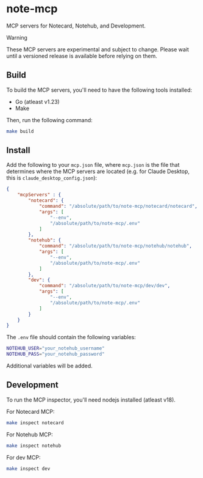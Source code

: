 # note-mcp

MCP servers for Notecard, Notehub, and Development.

> [!WARNING]
> These MCP servers are experimental and subject to change. Please wait until a versioned release is available before relying on them.

## Build

To build the MCP servers, you'll need to have the following tools installed:

- Go (atleast v1.23)
- Make

Then, run the following command:

```bash
make build
```

## Install

Add the following to your `mcp.json` file, where `mcp.json` is the file that determines where the MCP servers are located (e.g. for Claude Desktop, this is `claude_desktop_config.json`):

```json
{
    "mcpServers" : {
        "notecard": {
            "command": "/absolute/path/to/note-mcp/notecard/notecard",
            "args": [
                "--env",
                "/absolute/path/to/note-mcp/.env"
            ]
        },
        "notehub": {
            "command": "/absolute/path/to/note-mcp/notehub/notehub",
            "args": [
                "--env",
                "/absolute/path/to/note-mcp/.env"
            ]
        },
        "dev": {
            "command": "/absolute/path/to/note-mcp/dev/dev",
            "args": [
                "--env",
                "/absolute/path/to/note-mcp/.env"
            ]
        }
    }
}
```

The `.env` file should contain the following variables:

```bash
NOTEHUB_USER="your_notehub_username"
NOTEHUB_PASS="your_notehub_password"
```

Additional variables will be added.

## Development

To run the MCP inspector, you'll need nodejs installed (atleast v18).

For Notecard MCP:

```bash
make inspect notecard
```

For Notehub MCP:

```bash
make inspect notehub
```

For dev MCP:

```bash
make inspect dev
```
